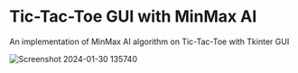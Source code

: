 # Tic-Tac-Toe GUI with MinMax AI

An implementation of MinMax AI algorithm on Tic-Tac-Toe with Tkinter GUI 

![Screenshot 2024-01-30 135740](https://github.com/arisocorro/TicTacToeGUI/assets/158087556/2926a957-94aa-4d75-a02c-648583db8fe9)





